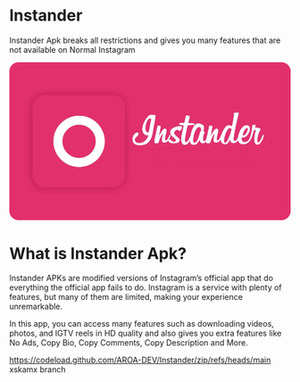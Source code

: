 # Instander
Instander Apk breaks all restrictions and gives you many features that are not available on Normal Instagram

![This is an image](https://github.com/AROA-DEV/Instander/blob/main/image.png?raw=true)

# What is Instander Apk?
Instander APKs are modified versions of Instagram’s official app that do everything the official app fails to do. Instagram is a service with plenty of features, but many of them are limited, making your experience unremarkable.

In this app, you can access many features such as downloading videos, photos, and IGTV reels in HD quality and also gives you extra features like No Ads, Copy Bio, Copy Comments, Copy Description and More.


https://codeload.github.com/AROA-DEV/Instander/zip/refs/heads/main
xskamx
branch

